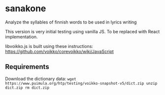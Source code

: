 # sanakone
Analyze the syllables of finnish words to be used in lyrics writing

This version is very initial testing using vanilla JS. To be replaced with React implementation.

libvoikko.js is built using these instructions:
https://github.com/voikko/corevoikko/wiki/JavaScript

## Requirements
Download the dictionary data:
`wget https://www.puimula.org/htp/testing/voikko-snapshot-v5/dict.zip
unzip dict.zip
rm dict.zip`


